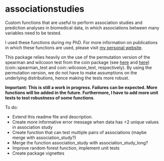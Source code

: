 # associationstudies

Custom functions that are useful to perform association studies and prediction analyses in biomedical data, in which associations between many variables need to be tested.

I used these functions during my PhD. For more information on publications 
in which these functions are used, please visit [my personal website](https://ldsamson.github.io). 

This package relies heavily on the use of the permutation version of the spearman and wilcoxon test from the coin package (see [here](https://doi.org/10.1198/000313006X118430) and [here](https://doi.org/10.18637/jss.v028.i08)) (coin::spearman_test and coin::wilcoxon_test, respectively). By using the permutation version, we do not have to make assumptions on the underlying distributions, hence making the tests more robust.

**Important: This is still a work in progress. Failures can be expected. More functions will be added in the future. Furthermore, I have to add more unit tests to test robustness of some functions**. 


To do: 

- Extend this readme file and description.
- Create more informative error message when data has <2 unique values in association study
- Create function that can test multiple pairs of associations (maybe merge with association_study?)
- Merge the function association_study with association_study_long?
- Improve random forest function, implement unit tests
- Create package vignettes

